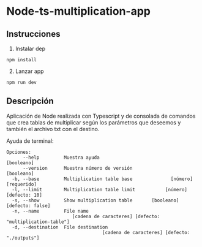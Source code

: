 # Node-ts-multiplication-app

## Instrucciones

1. Instalar dep

````
npm install
````

2. Lanzar app

```
npm run dev
```

## Descripción
Aplicación de Node realizada con Typescript y de consolada de comandos que crea tablas de multiplicar según los parámetros que deseemos y también el archivo txt con el destino.

Ayuda de terminal:

```
Opciones:
      --help         Muestra ayuda                                    [booleano]
      --version      Muestra número de versión                        [booleano]
  -b, --base         Multiplication table base              [número] [requerido]
  -l, --limit        Multiplication table limit           [número] [defecto: 10]
  -s, --show         Show multiplication table       [booleano] [defecto: false]
  -n, --name         File name
                        [cadena de caracteres] [defecto: "multiplication-table"]
  -d, --destination  File destination
                                   [cadena de caracteres] [defecto: "./outputs"]

```